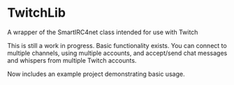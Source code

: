 # TwitchLib
A wrapper of the SmartIRC4net class intended for use with Twitch

This is still a work in progress. Basic functionality exists. 
You can connect to multiple channels, using multiple accounts,
and accept/send chat messages and whispers from multiple
Twitch accounts.

Now includes an example project demonstrating basic usage.